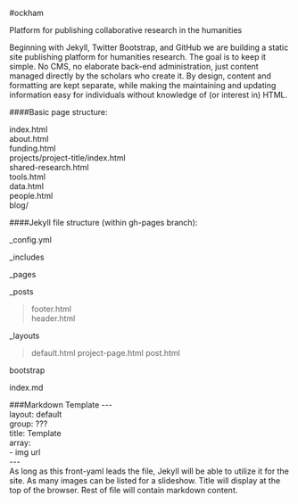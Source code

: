 #ockham



Platform for publishing collaborative research in the humanities

Beginning with Jekyll, Twitter Bootstrap, and GitHub we are building a static site publishing platform for humanities research. The goal is to keep it simple. No CMS, no elaborate back-end administration, just content managed directly by the scholars who create it. By design, content and formatting are kept separate, while making the maintaining and updating information easy for individuals without knowledge of (or interest in) HTML.



####Basic page structure:  

index.html  
about.html  
funding.html  
projects/project-title/index.html  
shared-research.html  
tools.html  
data.html  
people.html  
blog/   


####Jekyll file structure (within gh-pages branch): 

_config.yml  

_includes   

_pages

_posts

>footer.html  
>header.html  

_layouts  
>default.html
>project-page.html
>post.html

bootstrap

index.md

###Markdown Template
\---  
layout: default  
group: ???  
title: Template  
array:  
\- img url  
\---  
As long as this front-yaml leads the file, Jekyll will be able to utilize it for the site. As many images can be listed for a slideshow. Title will display at the top of the browser. Rest of file will contain markdown content.
